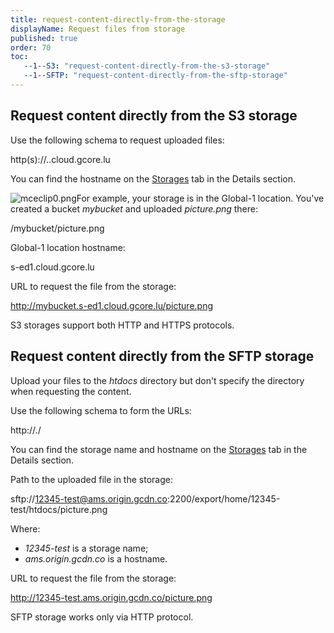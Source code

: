 ```yaml
---
title: request-content-directly-from-the-storage
displayName: Request files from storage
published: true
order: 70
toc:
   --1--S3: "request-content-directly-from-the-s3-storage"
   --1--SFTP: "request-content-directly-from-the-sftp-storage"
---
```

  

Request content directly from the S3 storage
--------------------------------------------

Use the following schema to request uploaded files:

http(s)://<bucket-name>.<location>.cloud.gcore.lu

You can find the hostname on the [Storages](https://storage.gcore.com/storage/list) tab in the Details section.

<img src="https://support.gcore.com/hc/article_attachments/10275919634193" alt="mceclip0.png">For example, your storage is in the Global-1 location. You've created a bucket _mybucket_ and uploaded _picture.png_ there:

/mybucket/picture.png

Global-1 location hostname:

s-ed1.cloud.gcore.lu

URL to request the file from the storage:

http://mybucket.s-ed1.cloud.gcore.lu/picture.png

S3 storages support both HTTP and HTTPS protocols.

Request content directly from the SFTP storage
----------------------------------------------

Upload your files to the _htdocs_ directory but don't specify the directory when requesting the content.

Use the following schema to form the URLs:

http://<storage name>.<hostname>/<file name>

You can find the storage name and hostname on the [Storages](https://storage.gcore.com/storage/list) tab in the Details section.

Path to the uploaded file in the storage: 

sftp://12345-test@ams.origin.gcdn.co:2200/export/home/12345-test/htdocs/picture.png

Where: 

*   _12345-test_ is a storage name;
*   _ams.origin.gcdn.co_ is a hostname.

URL to request the file from the storage:

http://12345-test.ams.origin.gcdn.co/picture.png

SFTP storage works only via HTTP protocol.